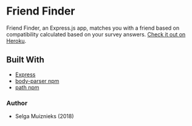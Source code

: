 # Friend Finder

Friend Finder, an Express.js app, matches you with a friend based on compatibility calculated based on your survey answers. [Check it out on Heroku](https://obscure-shelf-79807.herokuapp.com/#).

## Built With

* [Express](https://www.npmjs.com/package/express)
* [body-parser npm](https://www.npmjs.com/package/body-parser)
* [path npm](https://www.npmjs.com/package/path)

### Author

* Selga Muiznieks (2018)

